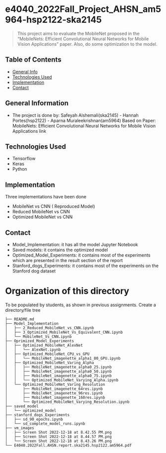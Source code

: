 # e4040_2022Fall_Project_AHSN_am5964-hsp2122-ska2145
> This project aims to evaluate the MobileNet proposed in the “MobileNets: Efficient Convolutional Neural Networks for Mobile Vision Applications” paper. Also, do some optimization to the model.


## Table of Contents
* [General Info](#general-information)
* [Technologies Used](#technologies-used)
* [Implementation](#implementation)
* [Contact](#contact)
<!-- * [License](#license) -->


## General Information
- The project is done by:
Safeyah Alshemali(ska2145) - Hannah Portes(hsp2122) - Aparna Muraleekrishnan(am5964)
Based on Paper:
MobileNets: Efficient Convolutional Neural Networks for Mobile Vision Applications link

## Technologies Used
- Tensorflow 
- Keras
- Python


## Implementation
Three implementations have been done
- MobileNet vs CNN ( Reproduced Model)
- Reduced MobileNet vs CNN
- Optimized MobileNet vs CNN

## Contact
- Model_Implementation: it has all the model Jupyter Notebook
- Saved models: it contains the optimized model
- Optimized_Model_Experiments: it contains most of the experiments which are presented in the result section of the report
- Stanford_dogs_Experiments: it contains most of the experiments on the Stanford dog dataset

# Organization of this directory
To be populated by students, as shown in previous assignments.
Create a directory/file tree

```
├── README.md
├── Model_Implementation
│   ├── 2_Reduced_MobileNet_vs_CNN.ipynb
│   ├── 3_Optimized_MobileNet_Vs_Equivalent_CNN.ipynb
│   └── MobileNet_Vs_CNN.ipynb
├── Oprimized_Model_Experiments
│   ├── Optimized_MobileNet_AlexNet
│   │   └── AlexNet.ipynb
│   ├── Optimized_MobileNet_CPU_vs_GPU
│   │   └── MobileNet_imagenette_alpha1_00_GPU.ipynb
│   ├── Optimized_MobileNet_Varing_Alpha
│   │   ├── MobileNet_imagenette_alpha0_25.ipynb
│   │   ├── MobileNet_imagenette_alpha0_50.ipynb
│   │   ├── MobileNet_imagenette_alpha0_75.ipynb
│   │   └── Optimized_MobileNet_Varying_Alpha.ipynb
│   └── Optimized_MobileNet_Varing_Resolution
│       ├── MobileNet_imagenette_64res.ipynb
│       ├── MobileNet_imagenette_96res.ipynb
│       ├── MobileNet_imagenette_160res.ipynb
│       └── Optimized_MobileNet_Varying_Resolution.ipynb
├── saved_model
│   └── optimized_model
├── stanford_dogs_Experiments
│   ├── sd_90_epochs.ipynb
│   └── sd_complete_model_runs.ipynb
├── vm_images
│   ├── Screen Shot 2022-12-18 at 8.42.55 PM.png
│   ├── Screen Shot 2022-12-18 at 8.44.57 PM.png
│   └── Screen Shot 2022-12-18 at 8.43.26 PM.png
└── E4040.2022Fall.AHSN.report.ska2145.hsp2122.am5964.pdf
```
